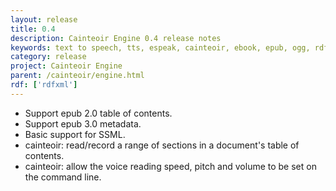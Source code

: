 ```yaml
---
layout: release
title: 0.4
description: Cainteoir Engine 0.4 release notes
keywords: text to speech, tts, espeak, cainteoir, ebook, epub, ogg, rdf, metadata
category: release
project: Cainteoir Engine
parent: /cainteoir/engine.html
rdf: ['rdfxml']
---
```


*  Support epub 2.0 table of contents.
*  Support epub 3.0 metadata.
*  Basic support for SSML.
*  cainteoir: read/record a range of sections in a document's table of contents.
*  cainteoir: allow the voice reading speed, pitch and volume to be set on the command line.
